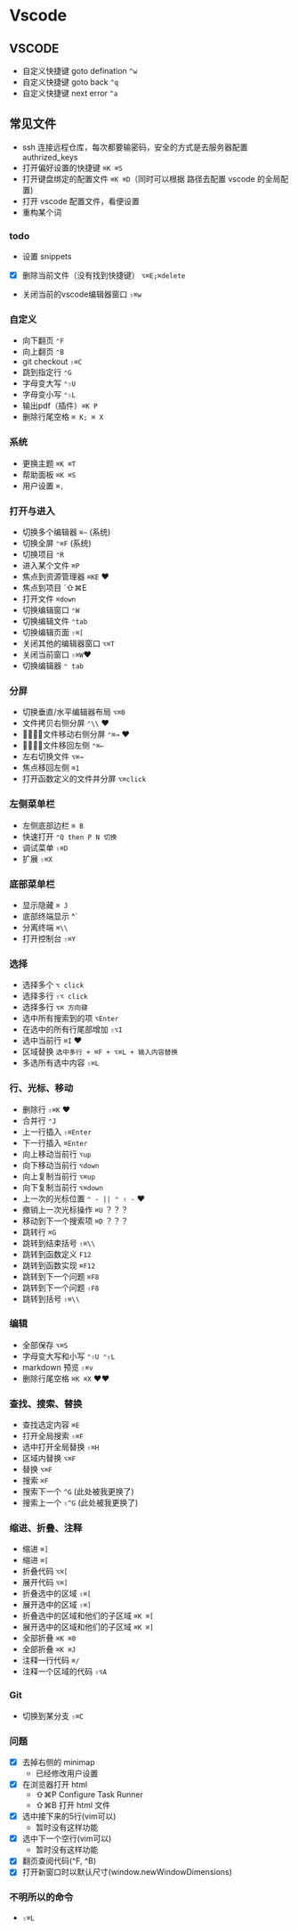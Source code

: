 # Vscode

## VSCODE

- 自定义快捷键 goto defination `^w`
- 自定义快捷键 goto back `^q`
- 自定义快捷键 next error `^a`

## 常见文件

- ssh 连接远程仓库，每次都要输密码，安全的方式是去服务器配置 authrized_keys
- 打开偏好设置的快捷键 `⌘K ⌘S`
- 打开键盘绑定的配置文件 `⌘K ⌘D`（同时可以根据 路径去配置 vscode 的全局配置)
- 打开 vscode 配置文件，看便设置
- 重构某个词

### todo

- 设置 snippets
<!-- - [ ]  搜索了一些关键词之后，切换搜索结果  -->
- [x]  删除当前文件（没有找到快捷键） `⌥⌘E;⌘delete`
- 关闭当前的vscode编辑器窗口 `⇧⌘w`

### 自定义

- 向下翻页 `⌃F`
- 向上翻页 `⌃B`
- git checkout `⇧⌘C`
- 跳到指定行 `⌃G`
- 字母变大写 `⌃⇧U`
- 字母变小写 `⌃⇧L`
- 输出pdf（插件）`⌘K P`
- 删除行尾空格 `⌘ K; ⌘ X`

### 系统

- 更换主题 `⌘K ⌘T`
- 帮助面板 `⌘K ⌘S`
- 用户设置 `⌘,`

### 打开与进入

- 切换多个编辑器 `⌘~` (系统)
- 切换全屏 `⌃⌘F` (系统)
- 切换项目 `⌃R`
- 进入某个文件 `⌘P`
- 焦点到资源管理器 `⌘KE` ❤️
- 焦点到项目 `⇧⌘E
- 打开文件 `⌘down`
- 切换编辑窗口 `⌃W`
- 切换编辑文件 `⌃tab`
- 切换编辑页面 `⇧⌘[`
- 关闭其他的编辑器窗口 `⌥⌘T`
- 关闭当前窗口 `⇧⌘W`❤️
- 切换编辑器 `⌃ tab`

### 分屏

- 切换垂直/水平编辑器布局 `⌥⌘0`
- 文件拷贝右侧分屏 `⌃\\` ❤️
- 文件移动右侧分屏 `⌃⌘→` ❤️
- 文件移回左侧 `⌃⌘←`
- 左右切换文件 `⌥⌘→`
- 焦点移回左侧 `⌘1`
- 打开函数定义的文件并分屏 `⌥⌘click`

### 左侧菜单栏

- 左侧底部边栏 `⌘ B`
- 快速打开 `⌃Q then P N 切换`
- 调试菜单 `⇧⌘D`
- 扩展 `⇧⌘X`

### 底部菜单栏

- 显示隐藏 `⌘ J`
- 底部终端显示 ^`
- 分离终端 `⌘\\`
- 打开控制台 `⇧⌘Y`

### 选择

- 选择多个 `⌥ click`
- 选择多行 `⇧⌥ click`
- 选择多行 `⌥⌘ 方向键`
- 选中所有搜索到的项 `⌥Enter`
- 在选中的所有行尾部增加 `⇧⌥I`
- 选中当前行 `⌘I` ❤️
- 区域替换 `选中多行 + ⌘F + ⌥⌘L + 输入内容替换`
- 多选所有选中内容 `⇧⌘L`

### 行、光标、移动

- 删除行 `⇧⌘K` ❤️
- 合并行 `⌃J`
- 上一行插入 `⇧⌘Enter`
- 下一行插入 `⌘Enter`
- 向上移动当前行 `⌥up`
- 向下移动当前行 `⌥down`
- 向上复制当前行 `⌥⌘up`
- 向下复制当前行 `⌥⌘down`
- 上一次的光标位置 `⌃ - || ⌃ ⇧ -` ❤️
- 撤销上一次光标操作 `⌘U` ？？？
- 移动到下一个搜索项 `⌘D` ？？？
- 跳转行 `⌘G`
- 跳转到结束括号 `⇧⌘\\`
- 跳转到函数定义 `F12`
- 跳转到函数实现 `⌘F12`
- 跳转到下一个问题 `⌘F8`
- 跳转到下一个问题 `⇧F8`
- 跳转到括号 `⇧⌘\\`

### 编辑

- 全部保存 `⌥⌘S`
- 字母变大写和小写 `⌃⇧U ⌃⇧L`
- markdown 预览 `⇧⌘v`
- 删除行尾空格 `⌘K ⌘X` ❤️️️️️❤️

### 查找、搜索、替换

- 查找选定内容 `⌘E`
- 打开全局搜索 `⇧⌘F`
- 选中打开全局替换 `⇧⌘H`
- 区域内替换 `⌥⌘F`
- 替换 `⌥⌘F`
- 搜索 `⌘F`
- 搜索下一个 `^G` (此处被我更换了)
- 搜索上一个 `⇧^G` (此处被我更换了)

### 缩进、折叠、注释

- 缩进 `⌘]`
- 缩进 `⌘[`
- 折叠代码 `⌥⌘[`
- 展开代码 `⌥⌘]`
- 折叠选中的区域 `⇧⌘[`
- 展开选中的区域 `⇧⌘]`
- 折叠选中的区域和他们的子区域 `⌘K ⌘[`
- 展开选中的区域和他们的子区域 `⌘K ⌘]`
- 全部折叠 `⌘K ⌘0`
- 全部折叠 `⌘K ⌘J`
- 注释一行代码 `⌘/`
- 注释一个区域的代码 `⇧⌥A`

### Git

- 切换到某分支 `⇧⌘C`

### 问题

- [x]  去掉右侧的 minimap
    - 已经修改用户设置
- [x]  在浏览器打开 html
    - ⇧⌘P Configure Task Runner
    - ⇧⌘B 打开 html 文件
- [x]  选中接下来的5行(vim可以)
    - 暂时没有这样功能
- [x]  选中下一个空行(vim可以)
    - 暂时没有这样功能
- [x]  翻页查阅代码(^F, ^B)
- [x]  打开新窗口时以默认尺寸(window.newWindowDimensions)

### 不明所以的命令

- `⇧⌘L`